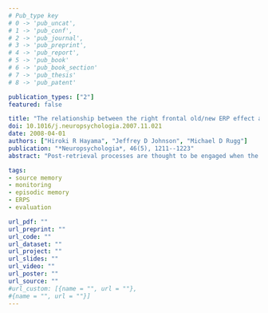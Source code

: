 ```yaml
---
# Pub_type key
# 0 -> 'pub_uncat',
# 1 -> 'pub_conf',
# 2 -> 'pub_journal',
# 3 -> 'pub_preprint',
# 4 -> 'pub_report',
# 5 -> 'pub_book'
# 6 -> 'pub_book_section'
# 7 -> 'pub_thesis'
# 8 -> 'pub_patent'

publication_types: ["2"]
featured: false

title: "The relationship between the right frontal old/new ERP effect and post-retrieval monitoring: specific or non-specific?"
doi: 10.1016/j.neuropsychologia.2007.11.021
date: 2008-04-01
authors: ["Hiroki R Hayama", "Jeffrey D Johnson", "Michael D Rugg"]
publication: "*Neuropsychologia*, 46(5), 1211--1223"
abstract: "Post-retrieval processes are thought to be engaged when the outcome of an attempt to retrieve information from long-term memory must be monitored or evaluated. Previous research employing event-related potentials (ERPs) has implicated a specific ERP modulation - the 'right frontal old/new effect' - as a correlate of post-retrieval processing. In two experiments we examined whether the right frontal effect is specifically associated with processing of the products of an episodic retrieval attempt. During study, subjects in both experiments made one of two semantic judgments on serially presented pictures. In experiment 1, one study phase was followed by a source memory task, in which subjects responded 'new' to unstudied pictures and signaled the semantic judgment made on each studied picture. A separate study phase was followed by a task in which the studied items required a judgment about their semantic attributes. Robust right frontal effects were elicited by old items in both tasks, indicating that the effects are not selective for the monitoring of the content of information retrieved from episodic memory. In experiment 2, separate study phases were followed by test phases where semantic judgments were made either on old items (as in experiment 1), or on new items. Right frontal effects were elicited by whichever class of items, old or new, required the semantic judgment. Together, these findings indicate that the right frontal old/new effect reflects generic monitoring or decisional processes, rather than processing dedicated to the evaluation of the products of an episodic retrieval attempt."

tags: 
- source memory
- monitoring
- episodic memory
- ERPS
- evaluation

url_pdf: ""
url_preprint: ""
url_code: ""
url_dataset: ""
url_project: ""
url_slides: ""
url_video: ""
url_poster: ""
url_source: ""
#url_custom: [{name = "", url = ""},
#{name = "", url = ""}]
---
```


